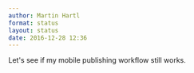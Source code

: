 ```yaml
---
author: Martin Hartl
format: status
layout: status
date: 2016-12-28 12:36
---
```

Let's see if my mobile publishing workflow still works.
